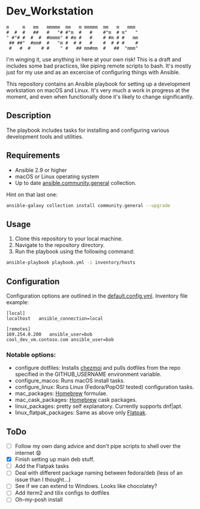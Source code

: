 # Dev_Workstation

```                                                 
m     m   mm   mmmmm  mm   m mmmmm  mm   m   mmm 
#  #  #   ##   #   "# #"m  #   #    #"m  # m"   "
" #"# #  #  #  #mmmm" # #m #   #    # #m # #   mm
 ## ##"  #mm#  #   "m #  # #   #    #  # # #    #
 #   #  #    # #    " #   ## mm#mm  #   ##  "mmm"
 ```

I'm winging it, use anything in here at your own risk! This is a draft and includes some bad practices, like piping remote scripts to bash. It's mostly just for my use and as an excercise of configuring things with Ansible. 

This repository contains an Ansible playbook for setting up a development workstation on macOS and Linux. It's very much a work in progress at the moment, and even when functionally done it's likely to change significantly.

## Description

The playbook includes tasks for installing and configuring various development tools and utilities. 

## Requirements

- Ansible 2.9 or higher
- macOS or Linux operating system
- Up to date [ansible.community.general](https://docs.ansible.com/ansible/latest/collections/community/general/index.html) collection.

Hint on that last one:

```bash
ansible-galaxy collection install community.general --upgrade
```

## Usage

1. Clone this repository to your local machine.
2. Navigate to the repository directory.
3. Run the playbook using the following command:

```bash
ansible-playbook playbook.yml -i inventory/hosts
```

## Configuration

Configuration options are outlined in the [default.config.yml](./default.config.yml). Inventory file example: 

```
[local]
localhost   ansible_connection=local

[remotes]
169.254.0.200   ansible_user=bob
cool_dev_vm.contoso.com ansible_user=bob
```

### Notable options:

- configure dotfiles: Installs [chezmoi](https://www.chezmoi.io/) and pulls dotfiles from the repo specified in the GITHUB_USERNAME environment variable.
- configure_macos: Runs macOS install tasks.
- configure_linux: Runs Linux (Fedora/PopOS! tested) configuration tasks.
- mac_packages: [Homebrew](https://brew.sh/) formulae.
- mac_cask_packages: [Homebrew](https://brew.sh/) cask packages.
- linux_packages: pretty self explanatory. Currently supports dnf|apt.
- linux_flatpak_packages: Same as above only [Flatpak](https://www.flatpak.org/).

## ToDo

- [ ] Follow my own dang advice and don't pipe scripts to shell over the internet 😧
- [x] Finish setting up main deb stuff.
- [ ] Add the Flatpak tasks
- [ ] Deal with different package naming between fedora/deb (less of an issue than I thought...)
- [ ] See if we can extend to Windows. Looks like chocolatey?
- [ ] Add iterm2 and tilix configs to dotfiles
- [ ] Oh-my-posh install 

